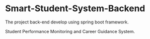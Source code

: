 # Smart-Student-System-Backend
The project back-end develop using spring boot framework.

Student Performance Monitoring and Career Guidance System.
